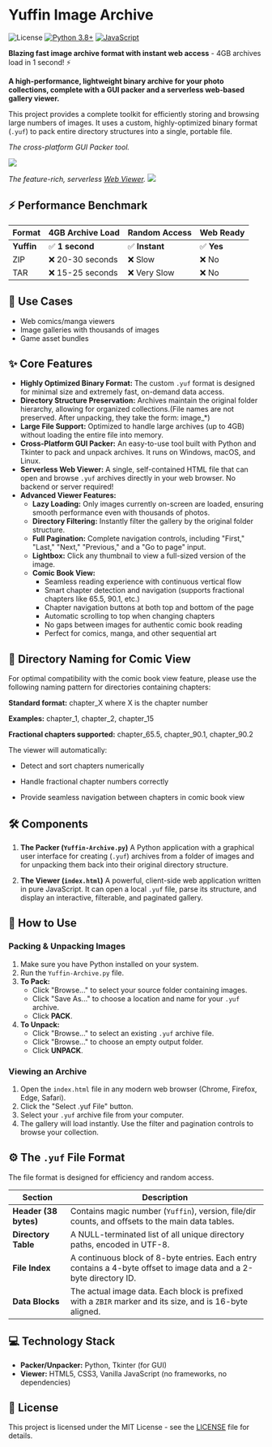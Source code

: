 # Yuffin Image Archive
![License](https://img.shields.io/badge/license-MIT-green)
[![Python 3.8+](https://img.shields.io/badge/python-3.8+-blue.svg)](https://www.python.org/)
[![JavaScript](https://img.shields.io/badge/JavaScript-ES6+-yellow.svg)](https://developer.mozilla.org/en-US/docs/Web/JavaScript)

**Blazing fast image archive format with instant web access** - 4GB archives load in 1 second! ⚡

**A high-performance, lightweight binary archive for your photo collections, complete with a GUI packer and a serverless web-based gallery viewer.**

This project provides a complete toolkit for efficiently storing and browsing large numbers of images. It uses a custom, highly-optimized binary format (`.yuf`) to pack entire directory structures into a single, portable file.

_The cross-platform GUI Packer tool._

![](https://github.com/zbirow/Yuffin-Archive/blob/main/scs1.png)

_The feature-rich, serverless [Web Viewer](https://zbirow.github.io/Yuffin-Image-Archive/)._
![](https://github.com/zbirow/Yuffin-Archive/blob/main/scs2.png)

## ⚡ Performance Benchmark
| Format | 4GB Archive Load | Random Access | Web Ready |
|--------|------------------|---------------|-----------|
| **Yuffin** | ✅ **1 second** | ✅ **Instant** | ✅ **Yes** |
| ZIP | ❌ 20-30 seconds | ❌ Slow | ❌ No |
| TAR | ❌ 15-25 seconds | ❌ Very Slow | ❌ No |

## 🎯 Use Cases
- Web comics/manga viewers
- Image galleries with thousands of images  
- Game asset bundles


## ✨ Core Features

*   **Highly Optimized Binary Format:** The custom `.yuf` format is designed for minimal size and extremely fast, on-demand data access.
*   **Directory Structure Preservation:** Archives maintain the original folder hierarchy, allowing for organized collections.(File names are not preserved. After unpacking, they take the form: image_*)
*   **Large File Support:** Optimized to handle large archives (up to 4GB) without loading the entire file into memory.
*   **Cross-Platform GUI Packer:** An easy-to-use tool built with Python and Tkinter to pack and unpack archives. It runs on Windows, macOS, and Linux.
*   **Serverless Web Viewer:** A single, self-contained HTML file that can open and browse `.yuf` archives directly in your web browser. No backend or server required!
*   **Advanced Viewer Features:**
    *   **Lazy Loading:** Only images currently on-screen are loaded, ensuring smooth performance even with thousands of photos.
    *   **Directory Filtering:** Instantly filter the gallery by the original folder structure.
    *   **Full Pagination:** Complete navigation controls, including "First," "Last," "Next," "Previous," and a "Go to page" input.
    *   **Lightbox:** Click any thumbnail to view a full-sized version of the image.
    *   **Comic Book View:**
        *   Seamless reading experience with continuous vertical flow
        *   Smart chapter detection and navigation (supports fractional chapters like 65.5, 90.1, etc.)
        *   Chapter navigation buttons at both top and bottom of the page
        *   Automatic scrolling to top when changing chapters
        *   No gaps between images for authentic comic book reading
        *   Perfect for comics, manga, and other sequential art


## 📁 Directory Naming for Comic View
 For optimal compatibility with the comic book view feature, please use the following naming pattern for directories containing chapters:

**Standard format:** chapter_X where X is the chapter number

**Examples:** chapter_1, chapter_2, chapter_15

**Fractional chapters supported:** chapter_65.5, chapter_90.1, chapter_90.2

The viewer will automatically:

 * Detect and sort chapters numerically

 * Handle fractional chapter numbers correctly

 * Provide seamless navigation between chapters in comic book view



## 🛠️ Components

1.  **The Packer (`Yuffin-Archive.py`)**
    A Python application with a graphical user interface for creating (`.yuf`) archives from a folder of images and for unpacking them back into their original directory structure.

2.  **The Viewer (`index.html`)**
    A powerful, client-side web application written in pure JavaScript. It can open a local `.yuf` file, parse its structure, and display an interactive, filterable, and paginated gallery.

## 🚀 How to Use

### Packing & Unpacking Images

1.  Make sure you have Python installed on your system.
2.  Run the `Yuffin-Archive.py` file.
3.  **To Pack:**
    *   Click "Browse..." to select your source folder containing images.
    *   Click "Save As..." to choose a location and name for your `.yuf` archive.
    *   Click **PACK**.
4.  **To Unpack:**
    *   Click "Browse..." to select an existing `.yuf` archive file.
    *   Click "Browse..." to choose an empty output folder.
    *   Click **UNPACK**.

### Viewing an Archive

1.  Open the `index.html` file in any modern web browser (Chrome, Firefox, Edge, Safari).
2.  Click the "Select .yuf File" button.
3.  Select your `.yuf` archive file from your computer.
4.  The gallery will load instantly. Use the filter and pagination controls to browse your collection.

## ⚙️ The `.yuf` File Format

The file format is designed for efficiency and random access.

| Section             | Description                                                                                             |
| ------------------- | ------------------------------------------------------------------------------------------------------- |
| **Header (38 bytes)** | Contains magic number (`Yuffin`), version, file/dir counts, and offsets to the main data tables.      |
| **Directory Table** | A NULL-terminated list of all unique directory paths, encoded in UTF-8.                                 |
| **File Index**      | A continuous block of 8-byte entries. Each entry contains a 4-byte offset to image data and a 2-byte directory ID. |
| **Data Blocks**     | The actual image data. Each block is prefixed with a `ZBIR` marker and its size, and is 16-byte aligned. |

## 💻 Technology Stack

*   **Packer/Unpacker:** Python, Tkinter (for GUI)
*   **Viewer:** HTML5, CSS3, Vanilla JavaScript (no frameworks, no dependencies)

## 📄 License

This project is licensed under the MIT License - see the [LICENSE](LICENSE) file for details.

